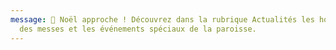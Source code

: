 ```yaml
---
message: 🎄 Noël approche ! Découvrez dans la rubrique Actualités les horaires
  des messes et les événements spéciaux de la paroisse.
---
```

